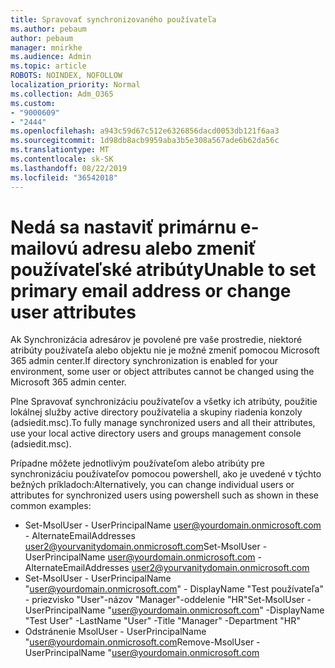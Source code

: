 ```yaml
---
title: Spravovať synchronizovaného používateľa
ms.author: pebaum
author: pebaum
manager: mnirkhe
ms.audience: Admin
ms.topic: article
ROBOTS: NOINDEX, NOFOLLOW
localization_priority: Normal
ms.collection: Adm_O365
ms.custom:
- "9000609"
- "2444"
ms.openlocfilehash: a943c59d67c512e6326856dacd0053db121f6aa3
ms.sourcegitcommit: 1d98db8acb9959aba3b5e308a567ade6b62da56c
ms.translationtype: MT
ms.contentlocale: sk-SK
ms.lasthandoff: 08/22/2019
ms.locfileid: "36542018"
---
```

# <a name="unable-to-set-primary-email-address-or-change-user-attributes"></a><span data-ttu-id="04a84-102">Nedá sa nastaviť primárnu e-mailovú adresu alebo zmeniť používateľské atribúty</span><span class="sxs-lookup"><span data-stu-id="04a84-102">Unable to set primary email address or change user attributes</span></span>

<span data-ttu-id="04a84-103">Ak Synchronizácia adresárov je povolené pre vaše prostredie, niektoré atribúty používateľa alebo objektu nie je možné zmeniť pomocou Microsoft 365 admin center.</span><span class="sxs-lookup"><span data-stu-id="04a84-103">If directory synchronization is enabled for your environment, some user or object attributes cannot be changed using the Microsoft 365 admin center.</span></span>

<span data-ttu-id="04a84-104">Plne Spravovať synchronizáciu používateľov a všetky ich atribúty, použitie lokálnej služby active directory používatelia a skupiny riadenia konzoly (adsiedit.msc).</span><span class="sxs-lookup"><span data-stu-id="04a84-104">To fully manage synchronized users and all their attributes, use your local active directory users and groups management console (adsiedit.msc).</span></span>  

<span data-ttu-id="04a84-105">Prípadne môžete jednotlivým používateľom alebo atribúty pre synchronizáciu používateľov pomocou powershell, ako je uvedené v týchto bežných príkladoch:</span><span class="sxs-lookup"><span data-stu-id="04a84-105">Alternatively, you can change individual users or attributes for synchronized users using powershell such as shown in these common examples:</span></span> 
- <span data-ttu-id="04a84-106">Set-MsolUser - UserPrincipalName user@yourdomain.onmicrosoft.com - AlternateEmailAddresses user2@yourvanitydomain.onmicrosoft.com</span><span class="sxs-lookup"><span data-stu-id="04a84-106">Set-MsolUser -UserPrincipalName user@yourdomain.onmicrosoft.com -AlternateEmailAddresses user2@yourvanitydomain.onmicrosoft.com</span></span>
- <span data-ttu-id="04a84-107">Set-MsolUser - UserPrincipalName "user@yourdomain.onmicrosoft.com" - DisplayName "Test používateľa" - priezvisko "User"-názov "Manager"-oddelenie "HR"</span><span class="sxs-lookup"><span data-stu-id="04a84-107">Set-MsolUser -UserPrincipalName "user@yourdomain.onmicrosoft.com" -DisplayName "Test User" -LastName "User" -Title "Manager" -Department "HR"</span></span>
- <span data-ttu-id="04a84-108">Odstránenie MsolUser - UserPrincipalName "user@yourdomain.onmicrosoft.com</span><span class="sxs-lookup"><span data-stu-id="04a84-108">Remove-MsolUser -UserPrincipalName "user@yourdomain.onmicrosoft.com</span></span>